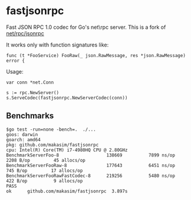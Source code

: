 # fastjsonrpc

Fast JSON RPC 1.0 codec for Go's net\rpc server.
This is a fork of [net/rpc/jsonrpc](https://pkg.go.dev/net/rpc/jsonrpc@go1.17)

It works only with function signatures like: 

```
func (t *FooService) FooRaw(_ json.RawMessage, res *json.RawMessage) error {
```

Usage:
```
var conn *net.Conn

s := rpc.NewServer()
s.ServeCodec(fastjsonrpc.NewServerCodec(conn))
```

## Benchmarks

```
$go test -run=none -bench=.  ./... 
goos: darwin
goarch: amd64
pkg: github.com/makasim/fastjsonrpc
cpu: Intel(R) Core(TM) i7-4980HQ CPU @ 2.80GHz
BenchmarkServerFoo-8               	  138669	      7899 ns/op	    2208 B/op	      45 allocs/op
BenchmarkServerFooRaw-8            	  177643	      6451 ns/op	     745 B/op	      17 allocs/op
BenchmarkServerFooRawFastCodec-8   	  219256	      5480 ns/op	     422 B/op	       9 allocs/op
PASS
ok  	github.com/makasim/fastjsonrpc	3.897s
```